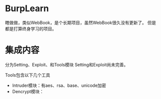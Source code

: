 # BurpLearn
瞎做做，类似WebBook，是个长期项目，虽然WebBook很久没有更新了。
但是都是打算终身学习的项目。

# 集成内容

分为Setting、Exploit、和Tools模块
Setting和Exploit尚未完善。

Tools包含以下几个工具
- Intruder模块：有aes、rsa、base、unicode加密
- Dencrypt模块：